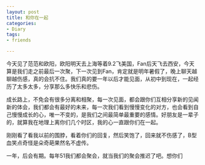 ```yaml
---
layout: post
title: 和你在一起
categories:
- Diary
tags:
- friends

---
```


今天见了范范和欧阳，欧阳明天去上海等着9.2飞美国，Fan后天飞去西安，今天算是我们走之前最后一次聚，下一次见到Fan，肯定就是明年暑假了，晚上聊天越聊越伤感，真的会抗不住。我们真的要一年以后才能见面，从初中到现在，一起经历了太多太多，分享那么多快乐和悲伤。

成长路上，不免会有很多分离和相聚，每一次见面，都会跟你们互相分享新的见闻新的体会，我们都会有最好的未来，每一次我们看到慢慢变化的对方，也会看到自己慢慢成长的心，唯一不变的，是我们之间最简单最重要的感情。好朋友是一辈子的，就算我在地理上离你们几个时区，我的心一直跟你们在一起。

刚刚看了看我以前的围脖，看着你们的回复，然后笑饱了，回来就不伤感了，B型血笑点奇怪是朵奇葩果然名不虚传。

 

一年，后会有期。每年51我们都会聚会，就当我们的聚会推迟了吧。想你们